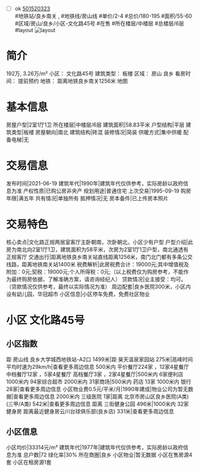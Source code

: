 - [ ] ok [501520323](https://bj.5i5j.com/ershoufang/501520323.html)  
 #地铁站/良乡南关 ,  #地铁线/房山线
#单价/2-4 #总价/180-195 #面积/55-60   #区域/房山/良乡/小区-文化路45号 #在售 #所在楼层/中楼层 #总楼层/6层 #layout 
![layout](http://image2a.5i5j.com/bdir/layout/7b4ab2423da445f7965d99cc7e764575.jpg_P5.jpg) 
# 简介 
 192万,  3.26万/m² 
小区： 文化路45号
建筑类型： 板楼
区域： 房山 良乡
看房时间： 提前预约
地铁： 距离地铁良乡南关1256米 地图
# 基本信息 
 房屋户型|2室1厅1卫
所在楼层|中楼层/6层
建筑面积|58.83平米
户型结构|平层
建筑类型|板楼
房屋朝向|南北
建筑结构|砖混
装修情况|简装
供暖方式|集中供暖
配备电梯|无
# 交易信息 
 发布时间|2021-06-19
建筑年代|1990年|建筑年代仅供参考，实际房龄以政府信息为准
产权性质|已购公房非央产
规划用途|普通住宅
上次交易|1995-09-19
购房年限|满五年
共有情况|单独所有
抵押情况|无
房本备件|已上传房本照片
# 交易特色 
 核心卖点|文化路正规两居室客厅主卧朝南，次卧朝北，小区少有户型
户型介绍|此房为南北向2室1厅1卫，建筑面积为58平米，次房为2室1厅1卫户型，南北通透有正规客厅
交通出行|距离地铁良乡南关站直线距离1256米，南门北门都有多条公交线路，距离地铁南关站1400米
税费解析|此房税费合计：19000元;其中增值税及附加：0元;契税：19000元;个人所得税：0元;（以上税费仅为购房参考，不能作为最终购房依据，了解准确方案，请咨询经纪人）
贷款情况|业主接受：均可。（贷款情况仅供参考，最终以实际情况为准）
周边配套|良乡医院300米，小区内设有幼儿园，华冠超市
小区信息|小区停车免费，免费社区物业
# 小区 文化路45号
## 小区指数 
 距 房山线 良乡大学城西地铁站-A2口 1499米|距 昊天温泉家园站 275米|高峰时间平均时速为29km/h|查看更多周边信息
500米内 平价餐厅224家 ，12家4星餐厅
中档餐厅12家 ，5家4星餐厅
高档餐厅3家 ，2家4星餐厅|500米内 6家便利店
1000米内 94家综合超市
2000米内 31家商场|500米内 药店 13家
1000米内 银行 28家|查看更多周边信息
小区物业费0.5元/平米/月|1990年建成|物业公司为暂无数据|查看更多周边信息
2000米内 三级医院 1家|距离 北京市房山区良乡医院(A类) (三甲/A类) 542米|查看更多周边信息
距离 三街健身公园 496米|1000米内 32家 健身房
距离最近健身房云川台球俱乐部(良乡店) 331米|查看更多周边信息
## 小区信息 
 小区均价|33314元/m²
建筑年代|1977年|建筑年代仅供参考，实际房龄以政府信息为准
总户数|72
绿化率|30%
所在商圈|良乡
小区物业|暂无数据
小区在售房源4套
小区在租房源1套

